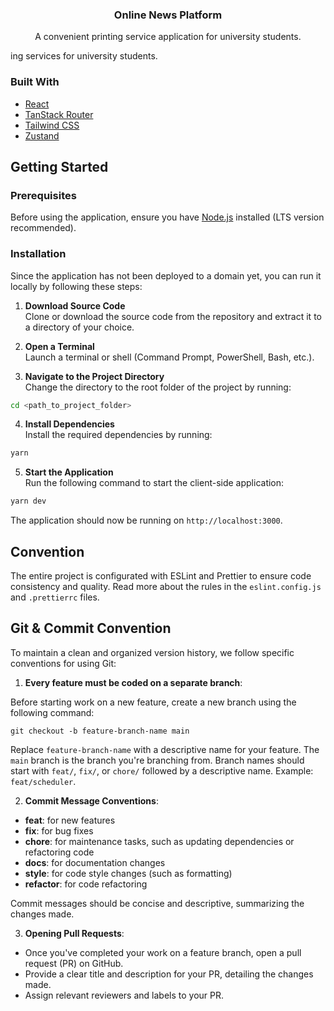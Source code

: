 <div align="center">

<h3 align="center">Online News Platform</h3>

<p align="center">
A convenient printing service application for university students.
<br />
</p>
</div>
ing services for university students.

### Built With

<a id="built-with"></a>

- [React](https://react.dev/)
- [TanStack Router](https://tanstack.com/router/latest)
- [Tailwind CSS](https://tailwindcss.com/)
- [Zustand](https://zustand.surge.sh/)

<a id="getting-started"></a>

## Getting Started

<a id="prerequisites"></a>

### Prerequisites

Before using the application, ensure you have [Node.js](https://nodejs.org/en) installed (LTS version recommended).

<a id="installation"></a>

### Installation

Since the application has not been deployed to a domain yet, you can run it locally by following these steps:

1. **Download Source Code**  
   Clone or download the source code from the repository and extract it to a directory of your choice.

2. **Open a Terminal**  
   Launch a terminal or shell (Command Prompt, PowerShell, Bash, etc.).

3. **Navigate to the Project Directory**  
   Change the directory to the root folder of the project by running:

```bash
cd <path_to_project_folder>
```

4. **Install Dependencies**  
   Install the required dependencies by running:

```bash
yarn
```

5. **Start the Application**  
   Run the following command to start the client-side application:

```bash
yarn dev
```

The application should now be running on `http://localhost:3000`.

## Convention

The entire project is configurated with ESLint and Prettier to ensure code consistency and quality. Read more about the rules in the `eslint.config.js` and `.prettierrc` files.

## Git & Commit Convention

To maintain a clean and organized version history, we follow specific conventions for using Git:

1. **Every feature must be coded on a separate branch**:

Before starting work on a new feature, create a new branch using the following command:

```
git checkout -b feature-branch-name main
```

Replace `feature-branch-name` with a descriptive name for your feature. The `main` branch is the branch you're branching from. Branch names should start with `feat/`, `fix/`, or `chore/` followed by a descriptive name. Example: `feat/scheduler`.

2. **Commit Message Conventions**:

- **feat**: for new features
- **fix**: for bug fixes
- **chore**: for maintenance tasks, such as updating dependencies or refactoring code
- **docs**: for documentation changes
- **style**: for code style changes (such as formatting)
- **refactor**: for code refactoring

Commit messages should be concise and descriptive, summarizing the changes made.

3. **Opening Pull Requests**:

- Once you've completed your work on a feature branch, open a pull request (PR) on GitHub.
- Provide a clear title and description for your PR, detailing the changes made.
- Assign relevant reviewers and labels to your PR.
